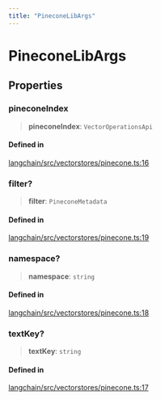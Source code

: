 ```yaml
---
title: "PineconeLibArgs"
---
```


# PineconeLibArgs

## Properties

### pineconeIndex

> **pineconeIndex**: `VectorOperationsApi`

#### Defined in

[langchain/src/vectorstores/pinecone.ts:16](https://github.com/hwchase17/langchainjs/blob/ddf2996/langchain/src/vectorstores/pinecone.ts#L16)

### filter?

> **filter**: `PineconeMetadata`

#### Defined in

[langchain/src/vectorstores/pinecone.ts:19](https://github.com/hwchase17/langchainjs/blob/ddf2996/langchain/src/vectorstores/pinecone.ts#L19)

### namespace?

> **namespace**: `string`

#### Defined in

[langchain/src/vectorstores/pinecone.ts:18](https://github.com/hwchase17/langchainjs/blob/ddf2996/langchain/src/vectorstores/pinecone.ts#L18)

### textKey?

> **textKey**: `string`

#### Defined in

[langchain/src/vectorstores/pinecone.ts:17](https://github.com/hwchase17/langchainjs/blob/ddf2996/langchain/src/vectorstores/pinecone.ts#L17)
